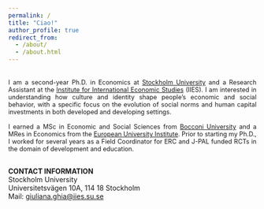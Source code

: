 ```yaml
---
permalink: /
title: "Ciao!"
author_profile: true
redirect_from: 
  - /about/
  - /about.html
---
```

<br>
<div style="text-align: justify; font-size: 0.9em;">
I am a second-year Ph.D. in Economics at <a href="https://www.su.se/english/profiles/gigh6797-1.661797">Stockholm University</a> and a Research Assistant at the <a href="https://www.su.se/institute-for-international-economic-studies/">Institute for International Economic Studies</a> (IIES). I am interested in understanding how culture and identity shape people’s economic and social behavior, with a specific focus on the evolution of social norms and human capital investments in both developed and developing settings.
<br><br>
I earned a MSc in Economic and Social Sciences from <a href="https://www.unibocconi.it/en">Bocconi University</a> and a MRes in Economics from the <a href="https://www.eui.eu/en/academic-units/department-of-economics">European University Institute</a>. Prior to starting my Ph.D., I worked for several years as a Field Coordinator for ERC and J-PAL funded RCTs in the domain of development and education.
<br><br>
</div>

**CONTACT INFORMATION** <br>
Stockholm University <br>
Universitetsvägen 10A, 114 18 Stockholm <br>
Mail: <a href="mailto:giuliana.ghia@iies.su.se">giuliana.ghia@iies.su.se</a>
